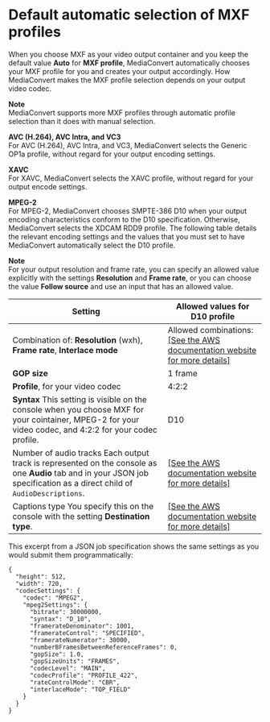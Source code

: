 # Default automatic selection of MXF profiles<a name="default-automatic-selection-of-mxf-profiles"></a>

When you choose MXF as your video output container and you keep the default value **Auto** for **MXF profile**, MediaConvert automatically chooses your MXF profile for you and creates your output accordingly\. How MediaConvert makes the MXF profile selection depends on your output video codec\.

**Note**  
MediaConvert supports more MXF profiles through automatic profile selection than it does with manual selection\.

**AVC \(H\.264\), AVC Intra, and VC3**  
For AVC \(H\.264\), AVC Intra, and VC3, MediaConvert selects the Generic OP1a profile, without regard for your output encoding settings\.

**XAVC**  
For XAVC, MediaConvert selects the XAVC profile, without regard for your output encode settings\.

**MPEG\-2**  
For MPEG\-2, MediaConvert chooses SMPTE\-386 D10 when your output encoding characteristics conform to the D10 specification\. Otherwise, MediaConvert selects the XDCAM RDD9 profile\. The following table details the relevant encoding settings and the values that you must set to have MediaConvert automatically select the D10 profile\.

**Note**  
For your output resolution and frame rate, you can specify an allowed value explicitly with the settings **Resolution** and **Frame rate**, or you can choose the value **Follow source** and use an input that has an allowed value\.


| Setting | Allowed values for D10 profile | 
| --- | --- | 
|  Combination of: **Resolution** \(wxh\), **Frame rate**, **Interlace mode**  |  Allowed combinations: [\[See the AWS documentation website for more details\]](http://docs.aws.amazon.com/mediaconvert/latest/ug/default-automatic-selection-of-mxf-profiles.html)  | 
|  **GOP size**  |  1 frame  | 
|  **Profile**, for your video codec  |  4:2:2  | 
|  **Syntax** This setting is visible on the console when you choose MXF for your cointainer, MPEG\-2 for your video codec, and 4:2:2 for your codec profile\.  |  D10  | 
|  Number of audio tracks Each output track is represented on the console as one **Audio** tab and in your JSON job specification as a direct child of `AudioDescriptions`\.  |  [\[See the AWS documentation website for more details\]](http://docs.aws.amazon.com/mediaconvert/latest/ug/default-automatic-selection-of-mxf-profiles.html)  | 
|  Captions type You specify this on the console with the setting **Destination type**\.  |  [\[See the AWS documentation website for more details\]](http://docs.aws.amazon.com/mediaconvert/latest/ug/default-automatic-selection-of-mxf-profiles.html)  | 

This excerpt from a JSON job specification shows the same settings as you would submit them programmatically:

```
{
  "height": 512,
  "width": 720,
  "codecSettings": {
    "codec": "MPEG2",
    "mpeg2Settings": {
      "bitrate": 30000000,
      "syntax": "D_10",
      "framerateDenominator": 1001,
      "framerateControl": "SPECIFIED",
      "framerateNumerator": 30000,
      "numberBFramesBetweenReferenceFrames": 0,
      "gopSize": 1.0,
      "gopSizeUnits": "FRAMES",
      "codecLevel": "MAIN",
      "codecProfile": "PROFILE_422",
      "rateControlMode": "CBR",
      "interlaceMode": "TOP_FIELD"
    }
  }
}
```